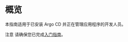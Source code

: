 <!-- TRANSLATED by md-translate -->
<!-- TRANSLATED by md-translate -->

# 概览

本指南适用于已安装 Argo CD 并正在管理应用程序的开发人员。

注意 请确保您已完成[入门指南](../getting_started.md)。